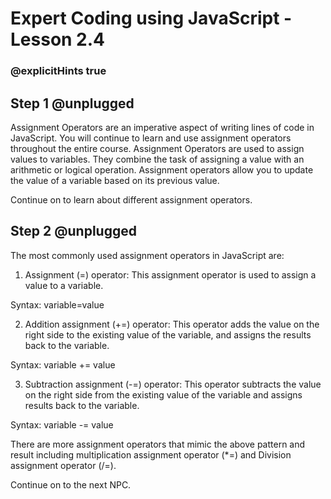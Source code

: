 # Expert Coding using JavaScript - Lesson 2.4

### @explicitHints true

  

## Step 1 @unplugged

  

Assignment Operators are an imperative aspect of writing lines of code in JavaScript. You will continue to learn and use assignment operators throughout the entire course. Assignment Operators are used to assign values to variables. They combine the task of assigning a value with an arithmetic or logical operation. Assignment operators allow you to update the value of a variable based on its previous value. 

Continue on to learn about different assignment operators.

## Step 2 @unplugged
The most commonly used assignment operators in JavaScript are:

1. Assignment (=) operator: This assignment operator is used to assign a value to a variable.

Syntax: variable=value

2. Addition assignment (+=) operator: This operator adds the value on the right side to the existing value of the variable, and assigns the results back to the variable.

Syntax: variable += value

3. Subtraction assignment (-=) operator: This operator subtracts the value on the right side from the existing value of the variable and assigns results back to the variable.

Syntax: variable -= value

There are more assignment operators that mimic the above pattern and result including multiplication assignment operator (*=) and Division assignment operator (/=). 

Continue on to the next NPC.